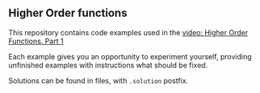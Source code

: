 ## Higher Order functions

This repository contains code examples used in the [video: Higher Order Functions. Part 1](https://youtu.be/3nJtbRdeR8g)

Each example gives you an opportunity to experiment yourself,
providing unfinished examples with instructions what should be fixed.

Solutions can be found in files, with `.solution` postfix.
